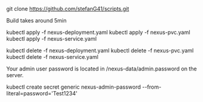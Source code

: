 git clone https://github.com/stefanG41/scripts.git

Build takes around 5min

kubectl apply -f nexus-deployment.yaml
kubectl apply -f nexus-pvc.yaml
kubectl apply -f nexus-service.yaml


kubectl delete -f nexus-deployment.yaml
kubectl delete -f nexus-pvc.yaml
kubectl delete -f nexus-service.yaml


Your admin user password is located in
/nexus-data/admin.password on the server.

kubectl create secret generic nexus-admin-password --from-literal=password='Test1234'
